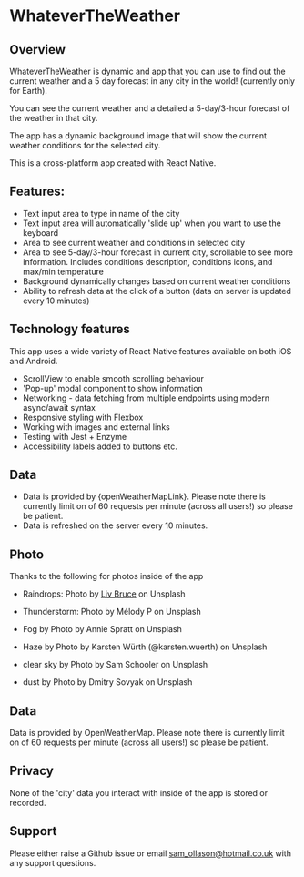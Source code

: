 # WhateverTheWeather

## Overview
WhateverTheWeather is dynamic and app that you can use to find out
the current weather and a 5 day forecast in any city in the world! (currently only for Earth).

You can see the current weather and a detailed a 5-day/3-hour forecast 
of the weather in that city.

The app has a dynamic background image that will show the current weather 
conditions for the selected city.

This is a cross-platform app created with React Native.



## Features:
* Text input area to type in name of the city
* Text input area will automatically 'slide up' when you want to use the keyboard
* Area to see current weather and conditions in selected city
* Area to see 5-day/3-hour forecast in current city, scrollable to see more information. Includes conditions description, conditions icons, and max/min temperature
* Background dynamically changes based on current weather conditions
* Ability to refresh data at the click of a button (data on server is updated every 10 minutes)

## Technology features
This app uses a wide variety of React Native features available on both iOS and Android.
* ScrollView to enable smooth scrolling behaviour
* 'Pop-up' modal component to show information
* Networking - data fetching from multiple endpoints using modern async/await syntax
* Responsive styling with Flexbox
* Working with images and external links
* Testing with Jest + Enzyme
* Accessibility labels added to buttons etc.

## Data
* Data is provided by {openWeatherMapLink}. Please note there is currently limit on of 60 requests per minute (across all users!) so please be patient.
* Data is refreshed on the server every 10 minutes.

## Photo
Thanks to the following for photos inside of the app
* Raindrops: Photo by [Liv Bruce](https://unsplash.com/photos/8yt8kBuEqok?utm_source=unsplash&utm_medium=referral&utm_content=creditCopyText) on Unsplash

* Thunderstorm: Photo by Mélody P on Unsplash

* Fog by Photo by Annie Spratt on Unsplash

* Haze by Photo by Karsten Würth (@karsten.wuerth) on Unsplash

* clear sky by Photo by Sam Schooler on Unsplash

* dust by Photo by Dmitry Sovyak on Unsplash

## Data
Data is provided by OpenWeatherMap. Please note there is currently limit on of 60 requests per minute (across all users!) so please be patient.

## Privacy
None of the 'city' data you interact with inside of the app is stored or recorded.

## Support
Please either raise a Github issue or email sam_ollason@hotmail.co.uk with any support questions.
